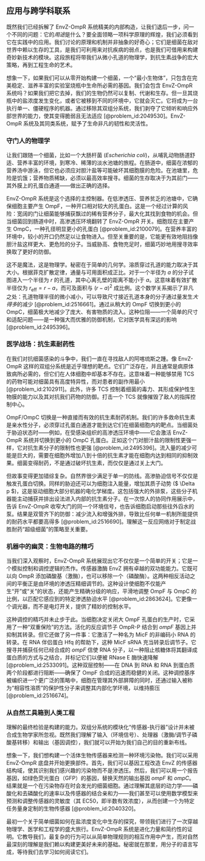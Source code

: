 ## 应用与跨学科联系

既然我们已经拆解了 EnvZ-OmpR 系统精美的内部构造，让我们退后一步，问一个不同的问题：它的*用途*是什么？要全面领略一项科学原理的辉煌，我们必须看到它在实践中的应用。我们讨论的原理和机制并非抽象的好奇心；它们是细菌在敌对世界中赖以生存的工具，是我们可利用来对抗疾病的弱点，也是我们可借用来构建奇妙新技术的模块。这段旅程将带我们从微小孔道的物理学，到抗生素战争的宏大策略，再到工程生命的艺术。

想象一下，如果我们可以从零开始构建一个细菌，一个“最小生物体”，只包含在完美稳定、滋养丰富的实验室烧瓶中生命所必需的基因。我们会包含 EnvZ-OmpR 系统吗？如果我们把它去掉，我们的生物仍然可以复制、代谢和生存。但一旦其烧瓶中的盐浓度发生变化，或者它被移到不同的环境中，它就会灭亡。它将成为一台执行单一、僵硬程序的机器。通过移除其双组分系统，我们剥夺了它倾听和响应外部世界的能力，使其变得脆弱且无法适应 [@problem_id:2049530]。EnvZ-OmpR 系统及其同类系统，赋予了生命非凡的韧性和灵活性。

### 守门人的物理学

让我们跟随一个细菌，比如一个大肠杆菌 (*Escherichia coli*)，从哺乳动物肠道舒适、营养丰富的环境，到寒冷、稀薄的淡水池塘的旅程。在肠道中，细菌在浓郁的营养汤中游泳，但它也必须应对胆汁盐等可能破坏其细胞膜的危险。在池塘里，危险是饥饿；营养物质稀缺，必须以最高效率搜寻。细菌的生存取决于为其前门——其外膜上的孔蛋白通道——做出正确的选择。

EnvZ-OmpR 系统是这个选择的主控制器。在低渗透压、营养贫乏的池塘中，它确保细胞主要产生 OmpF，一种开口相对较大的孔蛋白。这是一个经过计算的风险：宽阔的门让细菌能够捕获飘过的稀有营养分子，最大化其找到食物的机会。但当细菌回到肠道中时，高渗透压环境翻转了 EnvZ-OmpR 开关。细胞现在主要产生 OmpC，一种孔径明显更小的孔蛋白 [@problem_id:2100079]。在营养丰富的环境中，较小的开口仍然足以让食物进入。但至关重要的是，它能更有效地阻挡像胆汁盐这样更大、更危险的分子。当威胁高、食物充足时，细菌巧妙地用搜寻效率换取了更好的防御。

这不是魔法，这是物理学。秘密在于简单的几何学。溶质穿过孔道的能力取决于其大小。根据菲克扩散定律，通量与可用面积成正比。对于一个半径为 $a$ 的分子试图进入一个半径为 $r$ 的孔道，其中心离孔壁的距离不能小于 $a$。这意味着有效扩散半径仅为 $r_{\mathrm{eff}} = r-a$，而可及面积与 $(r-a)^2$ 成比例。这个数学关系揭示了非凡之处：孔道物理半径的微小减小，可以导致尺寸接近孔道本身的分子通过量发生*大得多*的减少 [@problem_id:2516661]。通过从稍大的 OmpF 切换到更小的 OmpC，细菌极大地减少了庞大、有害物质的流入。这种位阻——一个简单的尺寸和适配问题——是一种强大而优雅的防御机制，它对医学具有深远的影响 [@problem_id:2495396]。

### 医学战场：抗生素耐药性

在我们对抗细菌感染的斗争中，我们一直在寻找敌人的阿喀琉斯之踵。像 EnvZ-OmpR 这样的双组分系统是近乎理想的靶点。它们广泛存在，并且通常是病原体致病所必需的，但它们在人体细胞中却基本不存在。这意味着一种能够禁用 TCS 的药物可能对细菌具有高度特异性，而对患者的副作用最小 [@problem_id:2102911]。此外，许多 TCS 控制着细菌的毒力、其形成保护性生物膜的能力以及其对抗我们药物的防御。打击一个 TCS 就像摧毁了敌人的指挥控制中心。

OmpF/OmpC 切换是一种直接而有效的抗生素耐药机制。我们的许多救命抗生素是亲水性分子，必须穿过孔蛋白通道才能到达它们在细菌细胞内的靶点。当细菌处于胁迫状态时——例如，在受感染组织的高渗透压环境中——它会激活 EnvZ-OmpR 系统并切换到更小的 OmpC 孔蛋白。正如这个门对胆汁盐的限制性更强一样，它对抗生素分子的限制性也更强 [@problem_id:2495396]。流入量的减少可能是巨大的，需要在细胞外增加八到十倍的抗生素才能在细胞内达到相同的抑制效果。细菌变得耐药，不是通过破坏抗生素，而仅仅是通过关上大门。

但故事变得更加错综复杂。自然界很少满足于单一的防线。高渗胁迫信号不仅仅是触发孔蛋白切换。同样的胁迫还可以为细胞注入能量，增加其质子动势 ($ \Delta p $)，这是驱动细胞大部分机器的电化学梯度。这包括强大的外排泵，这些分子机器能主动捕获并排出设法进入内部的抗生素分子。在一次惊人的协同作用展示中，告诉 EnvZ-OmpR 收窄大门的同一个环境信号，也告诉细胞启动那些往外舀水的泵。结果是双管齐下的防御：减少流入和增强外排，导致比任何单一机制所能提供的耐药水平都要高得多 [@problem_id:2516690]。理解这一反应网络对于制定战胜耐药“超级细菌”的策略至关重要。

### 机器中的幽灵：生物电路的精巧

当我们深入观察时，EnvZ-OmpR 系统展现出它不仅仅是一个简单的开关；它是一个模拟控制和调控逻辑的杰作。传感器激酶 EnvZ 拥有卓越的双功能能力。它既可以向 OmpR 添加磷酸基（激酶），也可以移除一个（磷酸酶）。这两种相反活动之间的平衡正是由环境的渗透压精细调节的。这种设计使细胞不仅能产生“开”或“关”的状态，还能产生精确分级的响应，平滑地调整 OmpF 与 OmpC 的比例，以匹配它感应到的特定渗透胁迫水平 [@problem_id:2863624]。它更像一个调光器，而不是电灯开关，提供了精妙的控制水平。

这种调控的精巧并未止步于此。当细胞决定关闭大 OmpF 孔蛋白的生产时，它采用了一种“双重保险”的方法。活化的反应调节子 OmpR-P 结合到 *ompF* 基因上并抑制其转录。但它还做了另一件事：它激活了一种名为 MicF 的非编码小 RNA 的转录。在 RNA 伴侣蛋白 Hfq 的帮助下，这种 MicF sRNA 充当转录后调节子。它搜寻并捕获任何已经合成的 *ompF* 信使 RNA 分子，以一种阻止核糖体将其翻译成蛋白质的方式与之结合，并标记它们以便被 RNase E 酶快速降解 [@problem_id:2533091]。这种双层控制——在 DNA 到 RNA 和 RNA 到蛋白质两个阶段都进行阻断——确保了 OmpF 合成的迅速而稳健的关闭。这种调控基序被编织进一个更广泛的策略中，细胞在管理其外部屏障的同时，还通过输入被称为“相容性溶质”的保护性分子来调整其内部化学环境，以维持膨压 [@problem_id:2516674]。

### 从自然工具箱到人类工程

理解的最终检验是构建的能力。双组分系统的模块化“传感器-执行器”设计并未被合成生物学家所忽视。既然我们理解了输入（环境信号）、处理器（激酶/调节子磷酸基转移）和输出（基因调控），我们就可以开始为我们自己的目的重新布线。

想象一下，我们想构建一个活体生物传感器来检测一种环境污染物。我们可以采用 EnvZ-OmpR 底盘并开始更换部件。首先，我们可以基因工程改造 EnvZ 的传感器结构域，使其识别我们感兴趣的污染物而不是渗透压。然后，我们可以用一个报告基因，如绿色荧光蛋白（GFP）的基因，替换天然的输出基因 *ompF* 和 *ompC*。结果就是一个在污染物存在时会发光的细菌细胞。通过理解其底层的动力学——磷酸化和去磷酸化的速率以及传感器的结合亲和力——我们甚至可以使用数学模型来预测和调整传感器的灵敏度（其 EC50，即半数有效浓度），从而创建一个为特定任务量身定制的生物传感器 [@problem_id:2040320]。

最初一个关于简单细菌如何在盐浓度变化中生存的探究，带领我们进行了一次穿越物理学、医学和工程学的盛大旅行。EnvZ-OmpR 系统是进化力量和简约性的证明。它教导我们，最复杂的行为可以从简单物理规则的相互作用中产生，而对自然最深刻的理解是我们赖以构建更美好未来的基础。秘密就在那里，用分子的语言写成，等待我们去学习如何阅读它们。